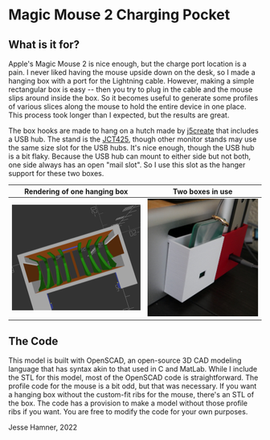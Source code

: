 # Magic Mouse 2 Charging Pocket 

## What is it for?

Apple's Magic Mouse 2 is nice enough, but the charge port location is a pain. I never liked having the mouse upside down on the desk, so I made a hanging box with a port for the Lightning cable. However, making a simple rectangular box is easy -- then you try to plug in the cable and the mouse slips around inside the box. So it becomes useful to generate some profiles of various slices along the mouse to hold the entire device in one place. This process took longer than I expected, but the results are great.

The box hooks are made to hang on a hutch made by [j5create](https://en.j5create.com/) that includes a USB hub.
The stand is the [JCT425](https://en.j5create.com/collections/monitor-stands/products/jct425), though other monitor stands may use the same size slot for the USB hubs.
It's nice enough, though the USB hub is a bit flaky.
Because the USB hub can mount to either side but not both, one side always has an open "mail slot".
So I use this slot as the hanger support for these two boxes.

| Rendering of one hanging box | Two boxes in use |
| --- | --- |
| <img src="./images/magic_mouse_2_charger.png"> | <img src="./images/two_mounted_boxes.jpeg"> |

## The Code

This model is built with OpenSCAD, an open-source 3D CAD modeling language that has syntax akin to that used in C and MatLab.
While I include the STL for this model, most of the OpenSCAD code is straightforward.
The profile code for the mouse is a bit odd, but that was necessary.
If you want a hanging box without the custom-fit ribs for the mouse, there's an STL of the box. The code has a provision to make a model without those profile ribs if you want. 
You are free to modify the code for your own purposes.

Jesse Hamner, 2022

